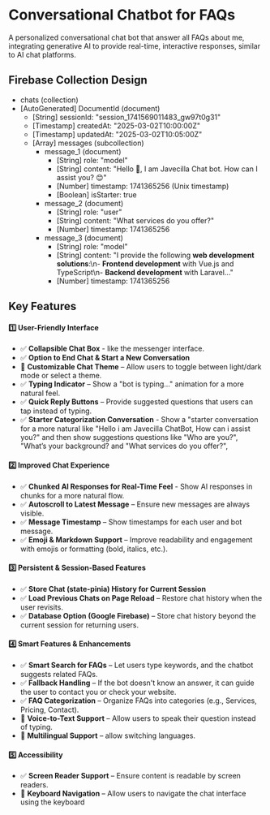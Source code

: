 # Conversational Chatbot for FAQs

A personalized conversational chat bot that answer all FAQs about me, integrating generative AI to provide real-time, interactive responses, similar to AI chat platforms.

## Firebase Collection Design
 - chats (collection)
  - [AutoGenerated] DocumentId (document)
    - [String] sessionId: "session_1741569011483_gw97t0g31"
    - [Timestamp] createdAt: "2025-03-02T10:00:00Z"
    - [Timestamp] updatedAt: "2025-03-02T10:05:00Z"
    - [Array] messages (subcollection)
      - message_1 (document)
        - [String] role: "model"
        - [String] content: "Hello 👋, I am Javecilla Chat bot. How can I assist you? 😊"
        - [Number] timestamp: 1741365256 (Unix timestamp)
        - [Boolean] isStarter: true
      - message_2 (document)
        - [String] role: "user"
        - [String] content: "What services do you offer?"
        - [Number] timestamp: 1741365256
      - message_3 (document)
        - [String] role: "model"
        - [String] content: "I provide the following **web development solutions**:\n- **Frontend development** with Vue.js and TypeScript\n- **Backend development** with Laravel..."
        - [Number] timestamp: 1741365256

## Key Features

#### **1️⃣ User-Friendly Interface**  
- ✅ **Collapsible Chat Box** - like the messenger interface.
- ✅ **Option to End Chat & Start a New Conversation** 
- 🔲 **Customizable Chat Theme** – Allow users to toggle between light/dark mode or select a theme.  
- ✅ **Typing Indicator** – Show a "bot is typing..." animation for a more natural feel.  
- ✅ **Quick Reply Buttons** – Provide suggested questions that users can tap instead of typing.  
- ✅ **Starter Categorization Conversation** - Show a "starter conversation for a more natural like "Hello i am Javecilla ChatBot, How can i assist you?" and then show suggestions questions like "Who are you?", "What’s your background? and  "What services do you offer?",

#### **2️⃣ Improved Chat Experience**  
- ✅ **Chunked AI Responses for Real-Time Feel** - Show AI responses in chunks for a more natural flow.
- ✅ **Autoscroll to Latest Message** – Ensure new messages are always visible.  
- ✅ **Message Timestamp** – Show timestamps for each user and bot message.  
- ✅ **Emoji & Markdown Support** – Improve readability and engagement with emojis or formatting (bold, italics, etc.).  

#### **3️⃣ Persistent & Session-Based Features**  
- ✅ **Store Chat (state-pinia) History for Current Session** 
- ✅ **Load Previous Chats on Page Reload** – Restore chat history when the user revisits.  
- ✅ **Database Option (Google Firebase)** – Store chat history beyond the current session for returning users.  

#### **4️⃣ Smart Features & Enhancements**  
- ✅ **Smart Search for FAQs** – Let users type keywords, and the chatbot suggests related FAQs.  
- ✅ **Fallback Handling** – If the bot doesn't know an answer, it can guide the user to contact you or check your website.  
- ✅ **FAQ Categorization** – Organize FAQs into categories (e.g., Services, Pricing, Contact).  
- 🔲 **Voice-to-Text Support** – Allow users to speak their question instead of typing.  
- 🔲 **Multilingual Support** – allow switching languages.  

#### **5️⃣ Accessibility**  
- ✅ **Screen Reader Support** – Ensure content is readable by screen readers.  
- 🔲 **Keyboard Navigation** – Allow users to navigate the chat interface using the keyboard
